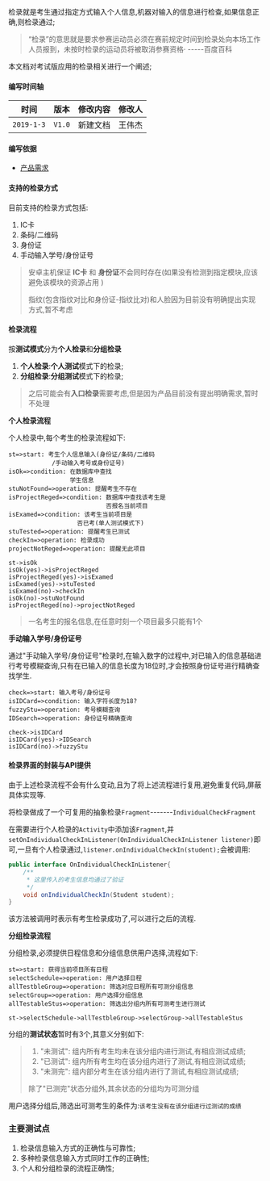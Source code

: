 检录就是考生通过指定方式输入个人信息,机器对输入的信息进行检查,如果信息正确,则检录通过;

>  “检录”的意思就是要求参赛运动员必须在赛前规定时间到检录处向本场工作人员报到，未按时检录的运动员将被取消参赛资格·		-----百度百科

本文档对考试版应用的检录相关进行一个阐述;

#### 编写时间轴

|        时间         |   版本   | 修改内容 | 修改人 |
| :-----------------: | :------: | :------: | :----: |
| `2019-1-3` |  `V1.0` | 新建文档 |  王伟杰  |

#### 编写依据

- [产品需求](./ref/智能主机项目1.3原型演示.exe)

#### 支持的检录方式

目前支持的检录方式包括:

1. IC卡
2. 条码/二维码
3. 身份证
4. 手动输入学号/身份证号

> 安卓主机保证 **IC卡** 和 **身份证**不会同时存在(如果没有检测到指定模块,应该避免该模块的资源占用 )
>
> 指纹(包含指纹对比和身份证-指纹比对)和人脸因为目前没有明确提出实现方式,暂不考虑

#### 检录流程

按**测试模式**分为**个人检录**和**分组检录**

1. **个人检录**:**个人测试**模式下的检录;
2. **分组检录**:**分组测试**模式下的检录;

> 之后可能会有**入口检录**需要考虑,但是因为产品目前没有提出明确需求,暂时不处理

**个人检录流程**

个人检录中,每个考生的检录流程如下:

```flow
st=>start: 考生个人信息输入(身份证/条码/二维码
			/手动输入考号或身份证号)
isOk=>condition: 在数据库中查找
				 学生信息
stuNotFound=>operation: 提醒考生不存在
isProjectReged=>condition: 数据库中查找该考生是
						   否报名当前项目
isExamed=>condition: 该考生当前项目是
				   否已考(单人测试模式下)
stuTested=>operation: 提醒考生已测试
checkIn=>operation: 检录成功
projectNotReged=>operation: 提醒无此项目

st->isOk
isOk(yes)->isProjectReged
isProjectReged(yes)->isExamed
isExamed(yes)->stuTested
isExamed(no)->checkIn
isOk(no)->stuNotFound
isProjectReged(no)->projectNotReged
```

> 一名考生的报名信息,在任意时刻一个项目最多只能有1个

**手动输入学号/身份证号**

通过"手动输入学号/身份证号"检录时,在输入数字的过程中,对已输入的信息基础进行考号模糊查询,只有在已输入的信息长度为18位时,才会按照身份证号进行精确查找学生.

```flow
check=>start: 输入考号/身份证号
isIDCard=>condition: 输入字符长度为18?
fuzzyStu=>operation: 考号模糊查询
IDSearch=>operation: 身份证号精确查询

check->isIDCard
isIDCard(yes)->IDSearch
isIDCard(no)->fuzzyStu
```

#### 检录界面的封装与API提供

由于上述检录流程不会有什么变动,且为了将上述流程进行复用,避免重复代码,屏蔽具体实现等.

将检录做成了一个可复用的抽象检录`Fragment`-------`IndividualCheckFragment`

在需要进行个人检录的`Activity`中添加该`Fragment`,并`setOnIndividualCheckInListener(OnIndividualCheckInListener listener)`即可,一旦有个人检录通过,`listener.onIndividualCheckIn(student);`会被调用:

```java
public interface OnIndividualCheckInListener{
	/**
	 * 这里传入的考生信息均通过了验证
	 */
	void onIndividualCheckIn(Student student);
}
```

该方法被调用时表示有考生检录成功了,可以进行之后的流程.

**分组检录流程**

分组检录,必须提供日程信息和分组信息供用户选择,流程如下:

```flow
st=>start: 获得当前项目所有日程
selectSchedule=>operation: 用户选择日程
allTestbleGroup=>operation: 筛选对应日程所有可测分组信息
selectGroup=>operation: 用户选择分组信息
allTestableStus=>operation: 筛选出分组内所有可测考生进行测试

st->selectSchedule->allTestbleGroup->selectGroup->allTestableStus
```

分组的**测试状态**暂时有3个,其意义分别如下:

> 1. "未测试": 组内所有考生均未在该分组内进行测试,有相应测试成绩;
> 2. "已测试": 组内所有考生均在该分组内进行了测试,有相应测试成绩;
> 3. "未测完": 组内部分考生在该分组内进行了测试,有相应测试成绩;
>
> 除了"已测完"状态分组外,其余状态的分组均为可测分组

用户选择分组后,筛选出可测考生的条件为:`该考生没有在该分组进行过测试的成绩`

### 主要测试点

1. 检录信息输入方式的正确性与可靠性;
2. 多种检录信息输入方式同时工作的正确性;
3. 个人和分组检录的流程正确性;
